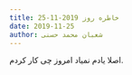 ```yaml
---
title: خاطره روز 2019-11-25
date: 2019-11-25
author: شعبان محمد حسنی
---
```


اصلا یادم نمیاد امروز چی کار کردم.